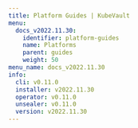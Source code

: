 ```yaml
---
title: Platform Guides | KubeVault
menu:
  docs_v2022.11.30:
    identifier: platform-guides
    name: Platforms
    parent: guides
    weight: 50
menu_name: docs_v2022.11.30
info:
  cli: v0.11.0
  installer: v2022.11.30
  operator: v0.11.0
  unsealer: v0.11.0
  version: v2022.11.30
---
```


